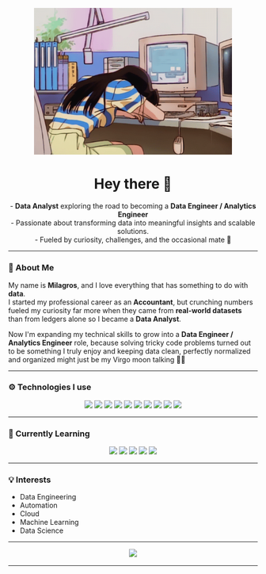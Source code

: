 <!-- Banner GIF -->
<p align="center">
  <img src="https://raw.githubusercontent.com/milagrosmirusta/milagrosmirusta/main/Github.gif" width="400" alt="anime girl tired at computer">
</p>


<h1 align="center">Hey there 👋</h1>

<p align="center">
  - <strong>Data Analyst</strong> exploring the road to becoming a <strong>Data Engineer / Analytics Engineer</strong><br>
  - Passionate about transforming data into meaningful insights and scalable solutions.<br>
  - Fueled by curiosity, challenges, and the occasional mate 🧉
</p>

---


### 🦄 About Me
My name is **Milagros**, and I love everything that has something to do with **data**.  
I started my professional career as an **Accountant**, but crunching numbers fueled my curiosity far more when they came from **real-world datasets** than from ledgers alone so I became a **Data Analyst**.  

Now I'm expanding my technical skills to grow into a **Data Engineer / Analytics Engineer** role, because solving tricky code problems turned out to be something I truly enjoy and keeping data clean, perfectly normalized and organized might just be my Virgo moon talking 🌙😌

---

### ⚙️ Technologies I use
<p align="center">
  <img src="https://img.shields.io/badge/Python-3776AB?style=for-the-badge&logo=python&logoColor=white" />
  <img src="https://img.shields.io/badge/SQL-336791?style=for-the-badge&logo=postgresql&logoColor=white" />
  <img src="https://img.shields.io/badge/PowerBI-F2C811?style=for-the-badge&logo=power-bi&logoColor=black" />
  <img src="https://img.shields.io/badge/Metabase-509EE3?style=for-the-badge&logo=metabase&logoColor=white" />
  <img src="https://img.shields.io/badge/MicroStrategy-D61F2C?style=for-the-badge&logo=tableau&logoColor=white" />
  <img src="https://img.shields.io/badge/Git-F05032?style=for-the-badge&logo=git&logoColor=white" />
  <img src="https://img.shields.io/badge/dbt-FF694B?style=for-the-badge&logo=dbt&logoColor=white" />
  <img src="https://img.shields.io/badge/PostgreSQL-336791?style=for-the-badge&logo=postgresql&logoColor=white" />
  <img src="https://img.shields.io/badge/MySQL-4479A1?style=for-the-badge&logo=mysql&logoColor=white" />
  <img src="https://img.shields.io/badge/LaTeX-008080?style=for-the-badge&logo=latex&logoColor=white" />
</p>

---

### 🚀 Currently Learning
<p align="center">
  <img src="https://img.shields.io/badge/Docker-2496ED?style=for-the-badge&logo=docker&logoColor=white" />
  <img src="https://img.shields.io/badge/Apache Airflow-017CEE?style=for-the-badge&logo=apacheairflow&logoColor=white" />
  <img src="https://img.shields.io/badge/Apache Spark-E25A1C?style=for-the-badge&logo=apachespark&logoColor=white" />
  <img src="https://img.shields.io/badge/Dagster-4A90E2?style=for-the-badge&logoColor=white" />
  <img src="https://img.shields.io/badge/AWS-232F3E?style=for-the-badge&logo=amazon-aws&logoColor=white" />
</p>

---

### 💡 Interests
- Data Engineering  
- Automation  
- Cloud  
- Machine Learning  
- Data Science  

---

<p align="center">
  <a href="https://www.linkedin.com/in/milagros-malen-irusta/">
    <img src="https://img.shields.io/badge/LinkedIn-Milagros%20Irusta-0A66C2?style=for-the-badge&logo=linkedin" />
  </a>
</p>

---

